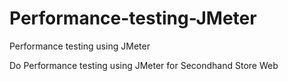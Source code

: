 # Performance-testing-JMeter
Performance testing using JMeter

Do Performance testing using JMeter for Secondhand Store Web
